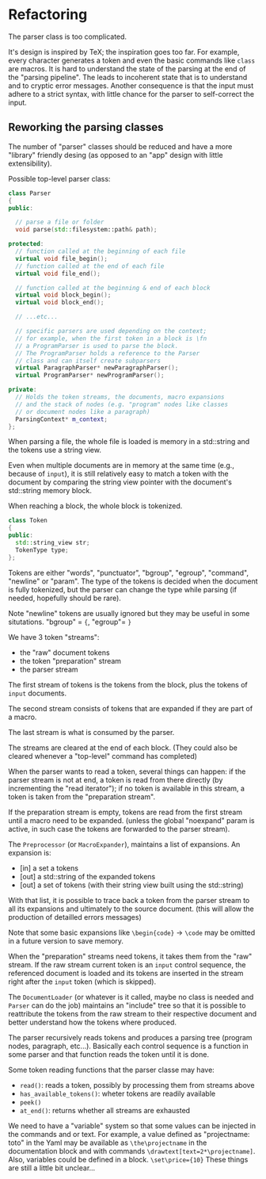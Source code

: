 
# Refactoring

The parser class is too complicated.

It's design is inspired by TeX; the inspiration goes too far.
For example, every character generates a token and even the basic commands 
like `class` are macros.
It is hard to understand the state of the parsing at the end of the 
"parsing pipeline".
The leads to incoherent state that is to understand and to cryptic error 
messages.
Another consequence is that the input must adhere to a strict syntax, with 
little chance for the parser to self-correct the input.

## Reworking the parsing classes

The number of "parser" classes should be reduced and have a more 
"library" friendly desing (as opposed to an "app" design with little
extensibility).

Possible top-level parser class:

```cpp
class Parser
{
public:

  // parse a file or folder
  void parse(std::filesystem::path& path);

protected:
  // function called at the beginning of each file
  virtual void file_begin();
  // function called at the end of each file
  virtual void file_end();

  // function called at the beginning & end of each block
  virtual void block_begin();
  virtual void block_end();

  // ...etc...

  // specific parsers are used depending on the context;
  // for example, when the first token in a block is \fn
  // a ProgramParser is used to parse the block.
  // The ProgramParser holds a reference to the Parser   
  // class and can itself create subparsers
  virtual ParagraphParser* newParagraphParser();
  virtual ProgramParser* newProgramParser();

private:
  // Holds the token streams, the documents, macro expansions
  // and the stack of nodes (e.g. "program" nodes like classes
  // or document nodes like a paragraph)
  ParsingContext* m_context;
};
``` 

When parsing a file, the whole file is loaded is memory in a std::string
and the tokens use a string view.

Even when multiple documents are in memory at the same time (e.g., because 
of `input`), it is still relatively easy to match a token with the document 
by comparing the string view pointer with the document's std::string memory 
block.

When reaching a block, the whole block is tokenized.

```cpp
class Token
{
public:
  std::string_view str;
  TokenType type;
};
```

Tokens are either "words", "punctuator", "bgroup", "egroup", "command", "newline" 
or "param".
The type of the tokens is decided when the document is fully tokenized, 
but the parser can change the type while parsing (if needed, hopefully should 
be rare).

Note "newline" tokens are usually ignored but they may be useful in some 
situtations. 
"bgroup" = `{`, "egroup"= `}`

We have 3 token "streams":
- the "raw" document tokens 
- the token "preparation" stream
- the parser stream

The first stream of tokens is the tokens from the block, plus the tokens 
of `input` documents.

The second stream consists of tokens that are expanded if they are part 
of a macro.

The last stream is what is consumed by the parser.

The streams are cleared at the end of each block.
(They could also be cleared whenever a "top-level" command has 
completed)

When the parser wants to read a token, several things can happen:
if the parser stream is not at end, a token is read from there 
directly (by incrementing the "read iterator");
if no token is available in this stream, a token is taken from 
the "preparation stream".

If the preparation stream is empty, tokens are read from 
the first stream until a macro need to be expanded.
(unless the global "noexpand" param is active, in such case 
the tokens are forwarded to the parser stream).

The `Preprocessor` (or `MacroExpander`), maintains a list of expansions.
An expansion is:
- [in] a set a tokens
- [out] a std::string of the expanded tokens
- [out] a set of tokens (with their string view built using the std::string)

With that list, it is possible to trace back a token from the parser stream 
to all its expansions and ultimately to the source document.
(this will allow the production of detailled errors messages)

Note that some basic expansions like `\begin{code}` -> `\code` 
may be omitted in a future version to save memory.

When the "preparation" streams need tokens, it takes them from the 
"raw" stream.
If the raw stream current token is an `input` control sequence, 
the referenced document is loaded and its tokens are inserted 
in the stream right after the `input` token (which is skipped).

The `DocumentLoader` (or whatever is it called, maybe no class 
is needed and `Parser` can do the job) maintains an "include" tree 
so that it is possible to reattribute the tokens from the raw stream 
to their respective document and better understand how the tokens 
where produced.

The parser recursively reads tokens and produces a parsing tree 
(program nodes, paragraph, etc...).
Basically each control sequence is a function in some parser and 
that function reads the token until it is done.

Some token reading functions that the parser classe may have:
- `read()`: reads a token, possibly by processing them from streams above
- `has_available_tokens()`: wheter tokens are readily available
- `peek()`
- `at_end()`: returns whether all streams are exhausted

We need to have a "variable" system so that some values can be injected 
in the commands and or text.
For example, a value defined as "projectname: toto" in the Yaml
may be available as `\the\projectname` in the documentation block
and with commands `\drawtext[text=2*\projectname]`.
Also, variables could be defined in a block.
`\set\price={10}`
These things are still a little bit unclear...

